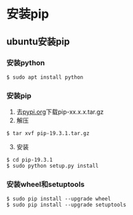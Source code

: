 # 安装pip

## ubuntu安装pip

### 安装python
```shell
$ sudo apt install python
```

### 安装pip

1. 去[pypi.org](https://pypi.org/project/pip/#files)下载pip-xx.x.x.tar.gz
2. 解压
```shell
$ tar xvf pip-19.3.1.tar.gz
```
3. 安装
```shell
$ cd pip-19.3.1
$ sudo python setup.py install
```

### 安装wheel和setuptools
```shell
$ sudo pip install --upgrade wheel
$ sudo pip install --upgrade setuptools
```
